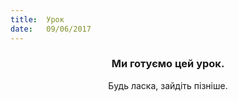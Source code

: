 ```yaml
---
title:  Урок
date:   09/06/2017
---
```


### <center>Ми готуємо цей урок.</center>
<center>Будь ласка, зайдіть пізніше.</center>